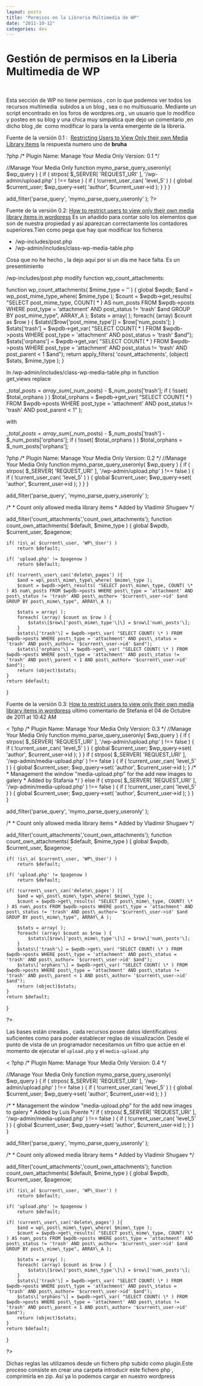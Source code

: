 ```yaml
---
layout: posts
title: "Permisos en la Libreria Multimedia de WP"
date: "2011-10-12"
categories: dev
---
```


# Gestión de permisos en la Liberia Multimedia de WP

 

Esta sección de WP no tiene permisos , con lo que podemos ver todos los recursos multimedia  subidos a un blog , sea o no multiusuario. Mediante un script encontrado en los foros de wordpres.org , un usuario que lo modifico y posteo en su blog y una chica muy simpática que dejo un comentario ,en dicho blog ,de  como modificar lo para la venta emergente de la librería.

Fuente de la versión 0.1 :  [Restricting Users to View Only their own Media Library Items](https://wordpress.org/support/topic/restricting-users-to-view-only-their-own-media-library-items?replies=7) la respuesta numero uno de **bruha**

?php
/\*
Plugin Name: Manage Your Media Only
Version: 0.1
\*/

//Manage Your Media Only
function mymo\_parse\_query\_useronly( $wp\_query ) {
    if ( strpos( $\_SERVER\[ 'REQUEST\_URI' \], '/wp-admin/upload.php' ) !== false ) {
        if ( !current\_user\_can( 'level\_5' ) ) {
            global $current\_user;
            $wp\_query->set( 'author', $current\_user->id );
        }
    }
}

add\_filter('parse\_query', 'mymo\_parse\_query\_useronly' );
?>

Fuente de la versión 0.2: [How to restrict users to view only their own media library items in wordpress](https://junvo.com/blog/2011/restrict-users-to-view-only-their-own-media-library-items-in-wordpress.html "How to restrict users to view only their own media library items in wordpress") Es un añadido para contar solo los elementos que son de nuestra propiedad y así aparezcan correctamente los contadores superiores.Tien como pega que hay que modificar los ficheros

- /wp-includes/post.php
- /wp-admin/includes/class-wp-media-table.php

Cosa que no he hecho , la dejo aquí por si un día me hace falta. Es un presentimiento

/wp-includes/post.php modify function wp\_count\_attachments:

function wp\_count\_attachments( $mime\_type = '' ) { global $wpdb; $and = wp\_post\_mime\_type\_where( $mime\_type ); $count = $wpdb->get\_results( "SELECT post\_mime\_type, COUNT( \* ) AS num\_posts FROM $wpdb->posts WHERE post\_type = 'attachment' AND post\_status != 'trash' $and GROUP BY post\_mime\_type", ARRAY\_A ); $stats = array( ); foreach( (array) $count as $row ) { $stats\[$row\['post\_mime\_type'\]\] = $row\['num\_posts'\]; } $stats\['trash'\] = $wpdb->get\_var( "SELECT COUNT( \* ) FROM $wpdb->posts WHERE post\_type = 'attachment' AND post\_status = 'trash' $and"); $stats\['orphans'\] = $wpdb->get\_var( "SELECT COUNT( \* ) FROM $wpdb->posts WHERE post\_type = 'attachment' AND post\_status != 'trash' AND post\_parent < 1 $and"); return apply\_filters( 'count\_attachments', (object) $stats, $mime\_type ); }

In /wp-admin/includes/class-wp-media-table.php in function get\_views replace

$\_total\_posts = array\_sum($\_num\_posts) - $\_num\_posts\['trash'\]; if ( !isset( $total\_orphans ) ) $total\_orphans = $wpdb->get\_var( "SELECT COUNT( \* ) FROM $wpdb->posts WHERE post\_type = 'attachment' AND post\_status != 'trash' AND post\_parent < 1" );

with

 $\_total\_posts = array\_sum($\_num\_posts) - $\_num\_posts\['trash'\] - $\_num\_posts\['orphans'\]; if ( !isset( $total\_orphans ) ) $total\_orphans = $\_num\_posts\['orphans'\];

?php /\* Plugin Name: Manage Your Media Only Version: 0.2 \*/ //Manage Your Media Only function mymo\_parse\_query\_useronly( $wp\_query ) {     if ( strpos( $\_SERVER\[ 'REQUEST\_URI' \], '/wp-admin/upload.php' ) !== false ) {         if ( !current\_user\_can( 'level\_5' ) ) {             global $current\_user;             $wp\_query->set( 'author', $current\_user->id );
        }
    }
}

add\_filter('parse\_query', 'mymo\_parse\_query\_useronly' );

/\*
 \* Count only allowed media library items
 \* Added by Vladimir Shugaev
 \*/

add\_filter('count\_attachments','count\_own\_attachments');
function count\_own\_attachments( $default, $mime\_type ) {
	global $wpdb, $current\_user, $pagenow;

    if( !is\_a( $current\_user, 'WP\_User') )
        return $default;

    if( 'upload.php' != $pagenow )
        return $default;

    if( !current\_user\_can('delete\_pages') ){
        $and = wp\_post\_mime\_type\_where( $mime\_type );
		$count = $wpdb->get\_results( "SELECT post\_mime\_type, COUNT( \* ) AS num\_posts FROM $wpdb->posts WHERE post\_type = 'attachment' AND post\_status != 'trash' AND post\_author= '$current\_user->id' $and GROUP BY post\_mime\_type", ARRAY\_A );

		$stats = array( );
		foreach( (array) $count as $row ) {
			$stats\[$row\['post\_mime\_type'\]\] = $row\['num\_posts'\];
		}
		$stats\['trash'\] = $wpdb->get\_var( "SELECT COUNT( \* ) FROM $wpdb->posts WHERE post\_type = 'attachment' AND post\_status = 'trash' AND post\_author= '$current\_user->id' $and");
		$stats\['orphans'\] = $wpdb->get\_var( "SELECT COUNT( \* ) FROM $wpdb->posts WHERE post\_type = 'attachment' AND post\_status != 'trash' AND post\_parent < 1 AND post\_author= '$current\_user->id' $and");
		return (object)$stats;
	}
    return $default;
}

Fuente de la versión 0.3: [How to restrict users to view only their own media library items in wordpress](https://junvo.com/blog/2011/restrict-users-to-view-only-their-own-media-library-items-in-wordpress.html "How to restrict users to view only their own media library items in wordpress") ultimo comentario de Stefania el 04 de Octubre de 2011 at 10:42 AM

< ?php /\* Plugin Name: Manage Your Media Only Version: 0.3 \*/ //Manage Your Media Only function mymo\_parse\_query\_useronly( $wp\_query ) {     if ( strpos( $\_SERVER\[ 'REQUEST\_URI' \], '/wp-admin/upload.php' ) !== false ) {         if ( !current\_user\_can( 'level\_5' ) ) {             global $current\_user;             $wp\_query->set( 'author', $current\_user->id );
        }
    }
    if ( strpos( $\_SERVER\[ 'REQUEST\_URI' \], '/wp-admin/media-upload.php' ) !== false ) {
        if ( !current\_user\_can( 'level\_5' ) ) {
            global $current\_user;
            $wp\_query->set( 'author', $current\_user->id );
        }
/\*
 \* Management the window "media-upload.php" for the add new images to galery
 \* Added by Stafania
 \*/
        } else if ( strpos( $\_SERVER\[ 'REQUEST\_URI' \], '/wp-admin/media-upload.php' ) !== false ) {
        if ( !current\_user\_can( 'level\_5' ) ) {
            global $current\_user;
            $wp\_query->set( 'author', $current\_user->id );
        }
    }
}

add\_filter('parse\_query', 'mymo\_parse\_query\_useronly' );

/\*
 \* Count only allowed media library items
 \* Added by Vladimir Shugaev
 \*/

add\_filter('count\_attachments','count\_own\_attachments');
function count\_own\_attachments( $default, $mime\_type ) {
	global $wpdb, $current\_user, $pagenow;

    if( !is\_a( $current\_user, 'WP\_User') )
        return $default;

    if( 'upload.php' != $pagenow )
        return $default;

    if( !current\_user\_can('delete\_pages') ){
        $and = wp\_post\_mime\_type\_where( $mime\_type );
		$count = $wpdb->get\_results( "SELECT post\_mime\_type, COUNT( \* ) AS num\_posts FROM $wpdb->posts WHERE post\_type = 'attachment' AND post\_status != 'trash' AND post\_author= '$current\_user->id' $and GROUP BY post\_mime\_type", ARRAY\_A );

		$stats = array( );
		foreach( (array) $count as $row ) {
			$stats\[$row\['post\_mime\_type'\]\] = $row\['num\_posts'\];
		}
		$stats\['trash'\] = $wpdb->get\_var( "SELECT COUNT( \* ) FROM $wpdb->posts WHERE post\_type = 'attachment' AND post\_status = 'trash' AND post\_author= '$current\_user->id' $and");
		$stats\['orphans'\] = $wpdb->get\_var( "SELECT COUNT( \* ) FROM $wpdb->posts WHERE post\_type = 'attachment' AND post\_status != 'trash' AND post\_parent < 1 AND post\_author= '$current\_user->id' $and");
		return (object)$stats;
	}
    return $default;
}

?>

Las bases están creadas , cada recursos posee datos identificativos suficientes como para poder establecer reglas de visualización. Desde el punto de vista de un programador necesitamos un filtro que actúe en el momento de ejecutar el `upload.php` y el `media-upload.php`

< ?php
/\*
Plugin Name: Manage Your Media Only
Version: 0.4
\*/

//Manage Your Media Only
function mymo\_parse\_query\_useronly( $wp\_query ) {
    if ( strpos( $\_SERVER\[ 'REQUEST\_URI' \], '/wp-admin/upload.php' ) !== false ) {
        if ( !current\_user\_can( 'level\_5' ) ) {
            global $current\_user;
            $wp\_query->set( 'author', $current\_user->id );
        }
    }

/\*
 \* Management the window "media-upload.php" for the add new images to galery
 \* Added by Luis Puente
 \*/
    if ( strpos( $\_SERVER\[ 'REQUEST\_URI' \], '/wp-admin/media-upload.php' ) !== false ) {
        if ( !current\_user\_can( 'level\_5' ) ) {
            global $current\_user;
            $wp\_query->set( 'author', $current\_user->id );
        }
    }
}

add\_filter('parse\_query', 'mymo\_parse\_query\_useronly' );

/\*
 \* Count only allowed media library items
 \* Added by Vladimir Shugaev
 \*/

add\_filter('count\_attachments','count\_own\_attachments');
function count\_own\_attachments( $default, $mime\_type ) {
	global $wpdb, $current\_user, $pagenow;

    if( !is\_a( $current\_user, 'WP\_User') )
        return $default;

    if( 'upload.php' != $pagenow )
        return $default;

    if( !current\_user\_can('delete\_pages') ){
        $and = wp\_post\_mime\_type\_where( $mime\_type );
		$count = $wpdb->get\_results( "SELECT post\_mime\_type, COUNT( \* ) AS num\_posts FROM $wpdb->posts WHERE post\_type = 'attachment' AND post\_status != 'trash' AND post\_author= '$current\_user->id' $and GROUP BY post\_mime\_type", ARRAY\_A );

		$stats = array( );
		foreach( (array) $count as $row ) {
			$stats\[$row\['post\_mime\_type'\]\] = $row\['num\_posts'\];
		}
		$stats\['trash'\] = $wpdb->get\_var( "SELECT COUNT( \* ) FROM $wpdb->posts WHERE post\_type = 'attachment' AND post\_status = 'trash' AND post\_author= '$current\_user->id' $and");
		$stats\['orphans'\] = $wpdb->get\_var( "SELECT COUNT( \* ) FROM $wpdb->posts WHERE post\_type = 'attachment' AND post\_status != 'trash' AND post\_parent < 1 AND post\_author= '$current\_user->id' $and");
		return (object)$stats;
	}
    return $default;
}

?>

Dichas reglas las utilizamos desde un fichero php subido como plugin.Este proceso consiste en crear una carpeta introducir este fichero php , comprimirla en zip. Así ya lo podemos cargar en nuestro wordpress
